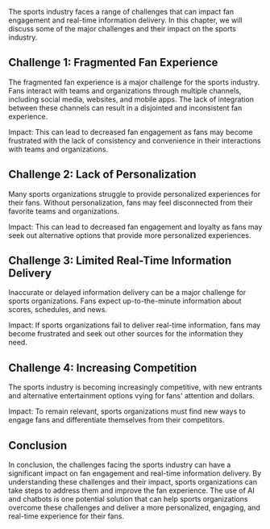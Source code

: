 
The sports industry faces a range of challenges that can impact fan engagement and real-time information delivery. In this chapter, we will discuss some of the major challenges and their impact on the sports industry.

Challenge 1: Fragmented Fan Experience
--------------------------------------

The fragmented fan experience is a major challenge for the sports industry. Fans interact with teams and organizations through multiple channels, including social media, websites, and mobile apps. The lack of integration between these channels can result in a disjointed and inconsistent fan experience.

Impact: This can lead to decreased fan engagement as fans may become frustrated with the lack of consistency and convenience in their interactions with teams and organizations.

Challenge 2: Lack of Personalization
------------------------------------

Many sports organizations struggle to provide personalized experiences for their fans. Without personalization, fans may feel disconnected from their favorite teams and organizations.

Impact: This can lead to decreased fan engagement and loyalty as fans may seek out alternative options that provide more personalized experiences.

Challenge 3: Limited Real-Time Information Delivery
---------------------------------------------------

Inaccurate or delayed information delivery can be a major challenge for sports organizations. Fans expect up-to-the-minute information about scores, schedules, and news.

Impact: If sports organizations fail to deliver real-time information, fans may become frustrated and seek out other sources for the information they need.

Challenge 4: Increasing Competition
-----------------------------------

The sports industry is becoming increasingly competitive, with new entrants and alternative entertainment options vying for fans' attention and dollars.

Impact: To remain relevant, sports organizations must find new ways to engage fans and differentiate themselves from their competitors.

Conclusion
----------

In conclusion, the challenges facing the sports industry can have a significant impact on fan engagement and real-time information delivery. By understanding these challenges and their impact, sports organizations can take steps to address them and improve the fan experience. The use of AI and chatbots is one potential solution that can help sports organizations overcome these challenges and deliver a more personalized, engaging, and real-time experience for their fans.
